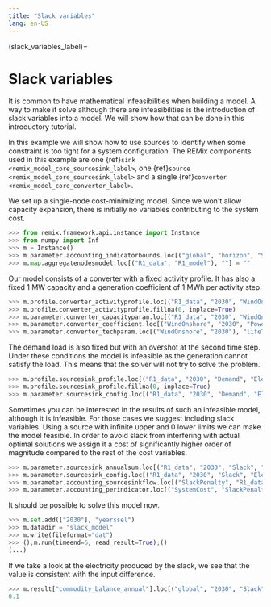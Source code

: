 ```yaml
---
title: "Slack variables"
lang: en-US
---
```


(slack_variables_label)=

# Slack variables

It is common to have mathematical infeasibilities when building a model.
A way to make it solve although there are infeasibilities is the
introduction of slack variables into a model. We will show how that can be done
in this introductory tutorial.

In this example we will show how to use sources to identify when some constraint
is too tight for a system configuration.
The REMix components used in this example are one
{ref}`sink <remix_model_core_sourcesink_label>`, one
{ref}`source <remix_model_core_sourcesink_label>` and a single
{ref}`converter <remix_model_core_converter_label>`.

We set up a single-node cost-minimizing model.
Since we won't allow capacity expansion, there is initially no variables
contributing to the system cost.

```python
>>> from remix.framework.api.instance import Instance
>>> from numpy import Inf
>>> m = Instance()
>>> m.parameter.accounting_indicatorbounds.loc[("global", "horizon", "SystemCost"), "obj"] = -1
>>> m.map.aggregatenodesmodel.loc[("R1_data", "R1_model"), ""] = ""

```

Our model consists of a converter with a fixed activity profile.
It has also a fixed 1 MW capacity and a generation coefficient of 1 MWh per
activity step.

```python
>>> m.profile.converter_activityprofile.loc[("R1_data", "2030", "WindOnshore", "upper"), ["t0001", "t0002", "t0003", "t0004", "t0005", "t0006"]] = [0.1, 0.1, 0.1, 0.1, 0.1, 0.1]
>>> m.profile.converter_activityprofile.fillna(0, inplace=True)
>>> m.parameter.converter_capacityparam.loc[("R1_data", "2030", "WindOnshore"), ("unitsLowerLimit", "unitsUpperLimit")] = (1, 1)
>>> m.parameter.converter_coefficient.loc[("WindOnshore", "2030", "Powergeneration", "Electricity"), ("coefficient")] = 1
>>> m.parameter.converter_techparam.loc[("WindOnshore", "2030"), "lifeTime"] = 10

```

The demand load is also fixed but with an overshot at the second time step.
Under these conditions the model is infeasible as the generation cannot satisfy
the load.
This means that the solver will not try to solve the problem.

```python
>>> m.profile.sourcesink_profile.loc[("R1_data", "2030", "Demand", "Electricity", "fixed"), ["t0001", "t0002", "t0003", "t0004", "t0005", "t0006"],] = [-n for n in [0.1, 0.2, 0.1, 0.1, 0.1, 0.1]]
>>> m.profile.sourcesink_profile.fillna(0, inplace=True)
>>> m.parameter.sourcesink_config.loc[("R1_data", "2030", "Demand", "Electricity"), ("usesFixedProfile")] = 1

```

Sometimes you can be interested in the results of such an infeasible model,
although it is infeasible.
For those cases we suggest including slack variables.
Using a source with infinite upper and 0 lower limits we can make the model
feasible.
In order to avoid slack from interfering with actual optimal solutions we assign
it a cost of significantly higher order of magnitude compared to the rest of the
cost variables.

```python
>>> m.parameter.sourcesink_annualsum.loc[("R1_data", "2030", "Slack", "Electricity"), ("lower", "upper")] = (0, Inf)
>>> m.parameter.sourcesink_config.loc[("R1_data", "2030", "Slack", "Electricity"), ("usesUpperSum", "usesLowerSum")] = (1,1)
>>> m.parameter.accounting_sourcesinkflow.loc[("SlackPenalty", "R1_data", "2030", "Slack", "Electricity"), "perFlow"] = 1
>>> m.parameter.accounting_perindicator.loc[("SystemCost", "SlackPenalty", "global", "2030"), "perIndicator"] = 10000

```

It should be possible to solve this model now.

```python
>>> m.set.add(["2030"], "yearssel")
>>> m.datadir = "slack_model"
>>> m.write(fileformat="dat")
>>> ();m.run(timeend=6, read_result=True);()
(...)

```

If we take a look at the electricity produced by the slack, we see that the
value is consistent with the input difference.

```python
>>> m.result["commodity_balance_annual"].loc[("global", "2030", "Slack", "Electricity", "positive"), "value"]
0.1

```